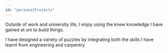 ```yaml
---
id: "personalProjects"
---
```


Outside of work and university life, I enjoy using the knew knowledge I have gained at uni to build things.

I have designed a variety of puzzles by integrating both the skills I have learnt from engineering and carpentry.
